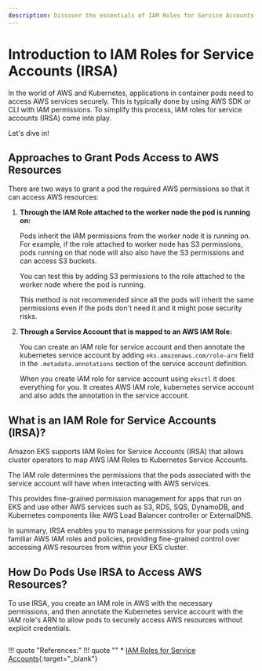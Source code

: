 ```yaml
---
description: Discover the essentials of IAM Roles for Service Accounts (IRSA) in our easy-to-follow guide. Learn how to enhance security and access control in your AWS environment with simple explanations and practical insights.
---
```


# Introduction to IAM Roles for Service Accounts (IRSA)

In the world of AWS and Kubernetes, applications in container pods need to access AWS services securely. This is typically done by using AWS SDK or CLI with IAM permissions. To simplify this process, IAM roles for service accounts (IRSA) come into play.

Let's dive in!


## Approaches to Grant Pods Access to AWS Resources

There are two ways to grant a pod the required AWS permissions so that it can access AWS resources:

1. **Through the IAM Role attached to the worker node the pod is running on:**

    Pods inherit the IAM permissions from the worker node it is running on. For example, if the role attached to worker node has S3 permissions, pods running on that node will also also have the S3 permissions and can access S3 buckets.

    You can test this by adding S3 permissions to the role attached to the worker node where the pod is running.

    This method is not recommended since all the pods will inherit the same permissions even if the pods don't need it and it might pose security risks.

2. **Through a Service Account that is mapped to an AWS IAM Role:**

    You can create an IAM role for service account and then annotate the kubernetes service account by adding `eks.amazonaws.com/role-arn` field in the `.metadata.annotations` section of the service account definition.

    When you create IAM role for service account using `eksctl` it does everything for you. It creates AWS IAM role, kubernetes service account and also adds the annotation in the service account.


## What is an IAM Role for Service Accounts (IRSA)?

Amazon EKS supports IAM Roles for Service Accounts (IRSA) that allows cluster operators to map AWS IAM Roles to Kubernetes Service Accounts.

The IAM role determines the permissions that the pods associated with the service account will have when interacting with AWS services.

This provides fine-grained permission management for apps that run on EKS and use other AWS services such as S3, RDS, SQS, DynamoDB, and Kubernetes components like AWS Load Balancer controller or ExternalDNS.

In summary, IRSA enables you to manage permissions for your pods using familiar AWS IAM roles and policies, providing fine-grained control over accessing AWS resources from within your EKS cluster.


## How Do Pods Use IRSA to Access AWS Resources?

To use IRSA, you create an IAM role in AWS with the necessary permissions, and then annotate the Kubernetes service account with the IAM role's ARN to allow pods to securely access AWS resources without explicit credentials.

<Image here>




!!! quote "References:"
    !!! quote ""
        * [IAM Roles for Service Accounts]{:target="_blank"}


<!-- Hyperlinks -->
[IAM Roles for Service Accounts]: https://docs.aws.amazon.com/eks/latest/userguide/iam-roles-for-service-accounts.html